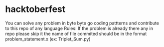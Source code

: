 # hacktoberfest
You can solve any problem in byte byte go coding pattterns and contribute to this repo of any language 
Rules:
If the problem is already there any in repo please skip it
the name of file commited should be in the format problem_statement.x (ex: Triplet_Sum.py)
